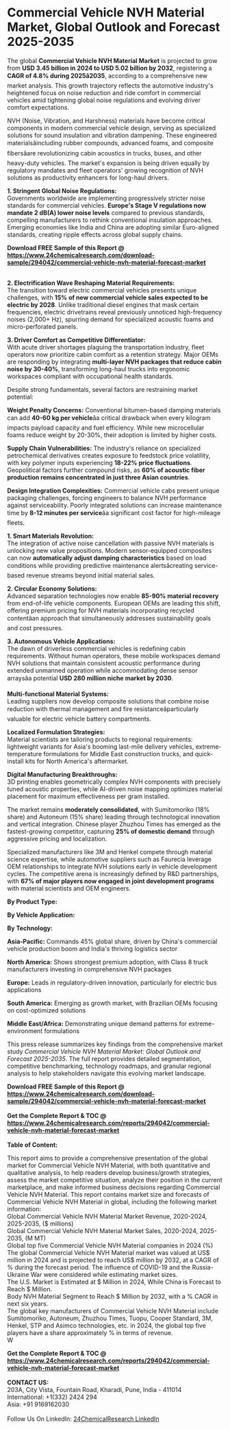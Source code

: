 <h1>Commercial Vehicle NVH Material Market, Global Outlook and Forecast 2025-2035</h1><p>The global <strong>Commercial Vehicle NVH Material Market</strong> is projected to grow from <strong>USD 3.45 billion in 2024 to USD 5.02 billion by 2032</strong>, registering a <strong>CAGR of 4.8% during 2025â2035</strong>, according to a comprehensive new market analysis. This growth trajectory reflects the automotive industry's heightened focus on noise reduction and ride comfort in commercial vehicles amid tightening global noise regulations and evolving driver comfort expectations.</p><p>NVH (Noise, Vibration, and Harshness) materials have become critical components in modern commercial vehicle design, serving as specialized solutions for sound insulation and vibration dampening. These engineered materialsâincluding rubber compounds, advanced foams, and composite fibersâare revolutionizing cabin acoustics in trucks, buses, and other heavy-duty vehicles. The market's expansion is being driven equally by regulatory mandates and fleet operators' growing recognition of NVH solutions as productivity enhancers for long-haul drivers.</p><p><strong>1. Stringent Global Noise Regulations:</strong><br>
Governments worldwide are implementing progressively stricter noise standards for commercial vehicles. <strong>Europe's Stage V regulations now mandate 2 dB(A) lower noise levels</strong> compared to previous standards, compelling manufacturers to rethink conventional insulation approaches. Emerging economies like India and China are adopting similar Euro-aligned standards, creating ripple effects across global supply chains.</p><div><b>Download FREE Sample of this Report @ 
            <a href="https://www.24chemicalresearch.com/download-sample/294042/commercial-vehicle-nvh-material-forecast-market">
            https://www.24chemicalresearch.com/download-sample/294042/commercial-vehicle-nvh-material-forecast-market</a></b></div><br><p><strong>2. Electrification Wave Reshaping Material Requirements:</strong><br>
The transition toward electric commercial vehicles presents unique challenges, with <strong>15% of new commercial vehicle sales expected to be electric by 2028</strong>. Unlike traditional diesel engines that mask certain frequencies, electric drivetrains reveal previously unnoticed high-frequency noises (2,000+ Hz), spurring demand for specialized acoustic foams and micro-perforated panels.</p><p><strong>3. Driver Comfort as Competitive Differentiator:</strong><br>
With acute driver shortages plaguing the transportation industry, fleet operators now prioritize cabin comfort as a retention strategy. Major OEMs are responding by integrating <strong>multi-layer NVH packages that reduce cabin noise by 30-40%</strong>, transforming long-haul trucks into ergonomic workspaces compliant with occupational health standards.</p><p>Despite strong fundamentals, several factors are restraining market potential:</p><p><strong>Weight Penalty Concerns:</strong> Conventional bitumen-based damping materials can add <strong>40-60 kg per vehicle</strong>âa critical drawback when every kilogram impacts payload capacity and fuel efficiency. While new microcellular foams reduce weight by 20-30%, their adoption is limited by higher costs.</p><p><strong>Supply Chain Vulnerabilities:</strong> The industry's reliance on specialized petrochemical derivatives creates exposure to feedstock price volatility, with key polymer inputs experiencing <strong>18-22% price fluctuations</strong>. Geopolitical factors further compound risks, as <strong>60% of acoustic fiber production remains concentrated in just three Asian countries</strong>.</p><p><strong>Design Integration Complexities:</strong> Commercial vehicle cabs present unique packaging challenges, forcing engineers to balance NVH performance against serviceability. Poorly integrated solutions can increase maintenance time by <strong>8-12 minutes per service</strong>âa significant cost factor for high-mileage fleets.</p><p><strong>1. Smart Materials Revolution:</strong><br>
The integration of active noise cancellation with passive NVH materials is unlocking new value propositions. Modern sensor-equipped composites can now <strong>automatically adjust damping characteristics</strong> based on load conditions while providing predictive maintenance alertsâcreating service-based revenue streams beyond initial material sales.</p><p><strong>2. Circular Economy Solutions:</strong><br>
Advanced separation technologies now enable <strong>85-90% material recovery</strong> from end-of-life vehicle components. European OEMs are leading this shift, offering premium pricing for NVH materials incorporating recycled contentâan approach that simultaneously addresses sustainability goals and cost pressures.</p><p><strong>3. Autonomous Vehicle Applications:</strong><br>
The dawn of driverless commercial vehicles is redefining cabin requirements. Without human operators, these mobile workspaces demand NVH solutions that maintain consistent acoustic performance during extended unmanned operation while accommodating dense sensor arraysâa potential <strong>USD 280 million niche market by 2030</strong>.</p><p><strong>Multi-functional Material Systems:</strong><br>
	Leading suppliers now develop composite solutions that combine noise reduction with thermal management and fire resistanceâparticularly valuable for electric vehicle battery compartments.</p><p><strong>Localized Formulation Strategies:</strong><br>
	Material scientists are tailoring products to regional requirements: lightweight variants for Asia's booming last-mile delivery vehicles, extreme-temperature formulations for Middle East construction trucks, and quick-install kits for North America's aftermarket.</p><p><strong>Digital Manufacturing Breakthroughs:</strong><br>
	3D printing enables geometrically complex NVH components with precisely tuned acoustic properties, while AI-driven noise mapping optimizes material placement for maximum effectiveness per gram installed.</p><p>The market remains <strong>moderately consolidated</strong>, with Sumitomoriko (18% share) and Autoneum (15% share) leading through technological innovation and vertical integration. Chinese player Zhuzhou Times has emerged as the fastest-growing competitor, capturing <strong>25% of domestic demand</strong> through aggressive pricing and localization.</p><p>Specialized manufacturers like 3M and Henkel compete through material science expertise, while automotive suppliers such as Faurecia leverage OEM relationships to integrate NVH solutions early in vehicle development cycles. The competitive arena is increasingly defined by R&amp;D partnerships, with <strong>67% of major players now engaged in joint development programs</strong> with material scientists and OEM engineers.</p><p><strong>By Product Type:</strong></p><p><strong>By Vehicle Application:</strong></p><p><strong>By Technology:</strong></p><p><strong>Asia-Pacific:</strong> Commands 45% global share, driven by China's commercial vehicle production boom and India's thriving logistics sector</p><p><strong>North America:</strong> Shows strongest premium adoption, with Class 8 truck manufacturers investing in comprehensive NVH packages</p><p><strong>Europe:</strong> Leads in regulatory-driven innovation, particularly for electric bus applications</p><p><strong>South America:</strong> Emerging as growth market, with Brazilian OEMs focusing on cost-optimized solutions</p><p><strong>Middle East/Africa:</strong> Demonstrating unique demand patterns for extreme-environment formulations</p><p>This press release summarizes key findings from the comprehensive market study <em>Commercial Vehicle NVH Material Market: Global Outlook and Forecast 2025-2035</em>. The full report provides detailed segmentation, competitive benchmarking, technology roadmaps, and granular regional analysis to help stakeholders navigate this evolving market landscape.</p><div><b>Download FREE Sample of this Report @ 
            <a href="https://www.24chemicalresearch.com/download-sample/294042/commercial-vehicle-nvh-material-forecast-market">
            https://www.24chemicalresearch.com/download-sample/294042/commercial-vehicle-nvh-material-forecast-market</a></b></div><br><div><b>Get the Complete Report & TOC @ 
            <a href="https://www.24chemicalresearch.com/reports/294042/commercial-vehicle-nvh-material-forecast-market">
            https://www.24chemicalresearch.com/reports/294042/commercial-vehicle-nvh-material-forecast-market</a></b></div><br>
            <b>Table of Content:</b><p>This report aims to provide a comprehensive presentation of the global market for Commercial Vehicle NVH Material, with both quantitative and qualitative analysis, to help readers develop business/growth strategies, assess the market competitive situation, analyze their position in the current marketplace, and make informed business decisions regarding Commercial Vehicle NVH Material. This report contains market size and forecasts of Commercial Vehicle NVH Material in global, including the following market information:<br />
Global Commercial Vehicle NVH Material Market Revenue, 2020-2024, 2025-2035, ($ millions)<br />
Global Commercial Vehicle NVH Material Market Sales, 2020-2024, 2025-2035, (M MT)<br />
Global top five Commercial Vehicle NVH Material companies in 2024 (%)<br />
The global Commercial Vehicle NVH Material market was valued at US$ million in 2024 and is projected to reach US$ million by 2032, at a CAGR of % during the forecast period. The influence of COVID-19 and the Russia-Ukraine War were considered while estimating market sizes.<br />
The U.S. Market is Estimated at $ Million in 2024, While China is Forecast to Reach $ Million.<br />
Body NVH Material Segment to Reach $ Million by 2032, with a % CAGR in next six years.<br />
The global key manufacturers of Commercial Vehicle NVH Material include Sumitomoriko, Autoneum, Zhuzhou Times, Tuopu, Cooper Standard, 3M, Henkel, STP and Asimco technologies, etc. in 2024, the global top five players have a share approximately % in terms of revenue.<br />
W</p><div><b>Get the Complete Report & TOC @ 
            <a href="https://www.24chemicalresearch.com/reports/294042/commercial-vehicle-nvh-material-forecast-market">
            https://www.24chemicalresearch.com/reports/294042/commercial-vehicle-nvh-material-forecast-market</a></b></div><br><b>CONTACT US:</b><br>
            203A, City Vista, Fountain Road, Kharadi, Pune, India - 411014<br>
            International: +1(332) 2424 294<br>
            Asia: +91 9169162030 <br><br>
            Follow Us On LinkedIn: <a href="https://www.linkedin.com/company/24chemicalresearch/">24ChemicalResearch LinkedIn</a>